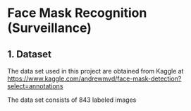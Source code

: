 # Face Mask Recognition (Surveillance)


## 1. Dataset
The data set used in this project are obtained from Kaggle at https://www.kaggle.com/andrewmvd/face-mask-detection?select=annotations

The data set consists of 843 labeled images